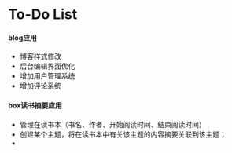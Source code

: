 # To-Do List

#### blog应用

- 博客样式修改
- 后台编辑界面优化
- 增加用户管理系统
- 增加评论系统

#### box读书摘要应用

- 管理在读书本（书名、作者、开始阅读时间、结束阅读时间）
- 创建某个主题，将在读书本中有关该主题的内容摘要关联到该主题；
- 
